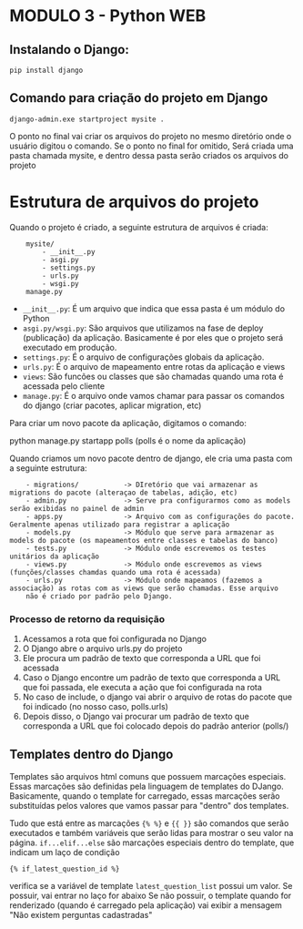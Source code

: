 
# MODULO 3 - Python WEB

## Instalando o Django:
    pip install django

## Comando para criação do projeto em Django
    django-admin.exe startproject mysite .

O ponto no final vai criar os arquivos do projeto no mesmo diretório onde o usuário digitou o comando. Se o ponto no final for omitido,
Será criada uma pasta chamada mysite, e dentro dessa pasta serão criados os arquivos do projeto

# Estrutura de arquivos do projeto

Quando o projeto é criado, a seguinte estrutura de arquivos é criada:

        mysite/
            - __init__.py
            - asgi.py
            - settings.py
            - urls.py
            - wsgi.py
        manage.py

* `__init__.py`: É um arquivo que indica que essa pasta é um módulo do Python
* `asgi.py/wsgi.py`: São arquivos que utilizamos na fase de deploy (publicação) da aplicação. Basicamente é por eles que o projeto
será executado em produção.
* `settings.py`: É o arquivo de configurações globais da aplicação.
* `urls.py`: É o arquivo de mapeamento entre rotas da aplicação e views
* `views`: São funcões ou classes que são chamadas quando uma rota é acessada pelo cliente
* `manage.py`: É o arquivo onde vamos chamar para passar os comandos do django (criar pacotes, aplicar migration, etc)

Para criar um novo pacote da aplicação, digitamos o comando:

python manage.py startapp polls (polls é o nome da aplicação)

Quando criamos um novo pacote dentro de django, ele cria uma pasta com a seguinte estrutura:

        - migrations/           -> DIretório que vai armazenar as migrations do pacote (alteraçao de tabelas, adição, etc)
        - admin.py              -> Serve pra configurarmos como as models serão exibidas no painel de admin
        - apps.py               -> Arquivo com as configurações do pacote. Geralmente apenas utilizado para registrar a aplicação
        - models.py             -> Módulo que serve para armazenar as models do pacote (os mapeamentos entre classes e tabelas do banco)
        - tests.py              -> Módulo onde escrevemos os testes unitários da aplicação
        - views.py              -> Módulo onde escrevemos as views (funções/classes chamdas quando uma rota é acessada)
        - urls.py               -> Módulo onde mapeamos (fazemos a associação) as rotas com as views que serão chamadas. Esse arquivo
        não é criado por padrão pelo Django.

### Processo de retorno da requisição 
1. Acessamos a rota que foi configurada no Django
2. O Django abre o arquivo urls.py do projeto
3. Ele procura um padrão de texto que corresponda a URL que foi acessada
4. Caso o Django encontre um padrão de texto que corresponda a URL que foi passada, ele executa a ação que foi configurada na rota
5. No caso de include, o django vai abrir o arquivo de rotas do pacote que foi indicado (no nosso caso, polls.urls)
6. Depois disso, o Django vai procurar um padrão de texto que corresponda a URL que foi colocado depois do padrão anterior (polls/)



## Templates dentro do Django
Templates são arquivos html comuns que possuem marcações especiais. Essas marcações são definidas pela linguagem de templates do DJango. Basicamente, quando o template for carregado, essas marcações serão substituídas pelos valores que vamos passar para "dentro" dos templates.

Tudo que está entre as marcações `{% %}` e `{{ }}` são comandos que serão executados
    e também variáveis que serão lidas para mostrar o seu valor na página.
    `if...elif...else` são marcações especiais dentro do template, que indicam um laço de condição

    {% if_latest_question_id %}
verifica se a variável de template `latest_question_list` possui um valor. Se possuir, vai entrar no laço for abaixo
    Se não possuir, o template quando for renderizado (quando é carregado pela aplicação) vai exibir a mensagem "Não existem perguntas cadastradas"